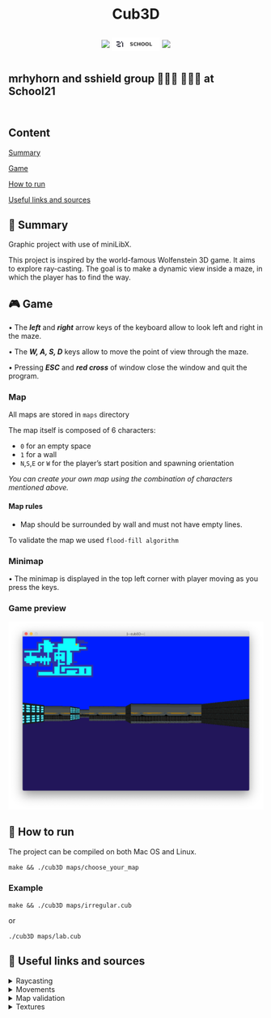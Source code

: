 <h1 align="center">Cub3D</h1>

<div style="height: 10px"></div>
<div align="center" style="display: flex; justify-content: center; align-items: center; column-gap: 5px">
<span>
	<img src="https://img.shields.io/badge/language-00599C?logo=C&?logoWidth=40&logoColor=white&style=for-the-badge">
</span>
<span>
	<img  style="height: 27px" src="info/imgs/school21_badge.svg">
</span>
<span>
    <img src="https://img.shields.io/badge/ecole-black?logo=42&logoWidth=20&style=for-the-badge&?labelColor=black">
</span>
</div>
<div style="height: 10px"></div>

## mrhyhorn and sshield group 👩🏻‍💻 🧑🏻‍💻 at School21

<div style="height: 10px"></div>

## Content

[Summary](https://github.com/D-Dashka/cub3D#-summary)

[Game](https://github.com/D-Dashka/cub3D#-game)

[How to run](https://github.com/D-Dashka/cub3D#-how-to-run)

[Useful links and sources](https://github.com/D-Dashka/cub3D#-useful-links-and-sources)

## 📄 Summary

Graphic project with use of miniLibX.

This project is inspired by the world-famous Wolfenstein 3D game. It aims to explore ray-casting. The goal is to make a dynamic view inside a maze, in which the player has to find the way.

## 🎮 Game

• The ***left*** and ***right*** arrow keys of the keyboard allow to look left and right in the maze.

• The ***W, A, S, D*** keys allow to move the point of view through the maze.

• Pressing ***ESC*** and ***red cross*** of window close the window and quit the program.

### Map

All maps are stored in <code>maps</code> directory

The map itself is composed of 6 characters:

- `0` for an empty space
- `1` for a wall
- `N`,`S`,`E` or `W` for the player’s start position and spawning orientation

*You can create your own map using the combination of characters mentioned above.*

#### Map rules

- Map should be surrounded by wall and must not have empty lines.

To validate the map we used `flood-fill algorithm`

### Minimap

• The minimap is displayed in the top left corner with player moving as you press the keys.

### Game preview
<div style="max-width: 600px">
	<img src="info/imgs/game_preview.png">
</div>

## 🏁 How to run

The project can be compiled on both Mac OS and Linux.

	make && ./cub3D maps/choose_your_map

### Example

	make && ./cub3D maps/irregular.cub

or

	./cub3D maps/lab.cub

## 🔗 Useful links and sources

<details>
<div style="height: 10px"></div>

<summary> Raycasting </summary>

<div style="height: 10px"></div>

🌐 [Lode's Computer Graphics Tutorial - Raycasting](https://lodev.org/cgtutor/raycasting.html)

🌐 [Обучение технологии ray-casting, часть 1](https://habr.com/ru/post/515256/)

🌐 [permadi.com - Raycasting tutorial](https://permadi.com/1996/05/ray-casting-tutorial-2/)

▶️ [Make Your Own Raycaster Part 1](https://www.youtube.com/watch?v=gYRrGTC7GtA)
</details>


<details>
<div style="height: 10px"></div>
<summary> Movements </summary>
<div style="height: 10px"></div>

▶️ [Rotation matrice](https://www.youtube.com/watch?v=OYuoPTRVzxY)

🌐 [Custom frame rate counter](https://stackoverflow.com/questions/87304/calculating-frames-per-second-in-a-game/7796547#7796547)

</details>

<details>
<div style="height: 10px"></div>
<summary> Map validation </summary>
<div style="height: 10px"></div>

🌐 [How can I tell if an object in a tile grid is surrounded?](https://gamedev.stackexchange.com/questions/89857/how-can-i-tell-if-an-object-in-a-tile-grid-is-surrounded)

🌐 [Flood fill algorithm](https://www.freecodecamp.org/news/flood-fill-algorithm-explained/#:~:text=Flood%20fill%20is%20an%20algorithm,re%20gonna%20talk%20about%20next.)

🌐 [Convert hex string to int](https://stackoverflow.com/questions/10156409/convert-hex-string-char-to-int)

</details>

<details>
<div style="height: 10px"></div>
<summary> Textures </summary>
<div style="height: 10px"></div>

🌐 [OpenGameArt.org](https://opengameart.org/content/tiny-texture-pack-1?page=5)

🌐 [Free Texture Pack for Realtime 3D](https://www.geeks3d.com/20081226/free-texture-pack-for-realtime-3d/)

🌐 [itchio.io](https://itch.io/game-assets/free/tag-textures)
</details>
